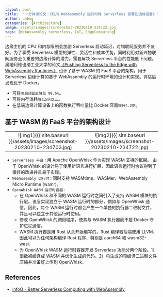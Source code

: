 ```yaml
---
layout: post
title:  "一分钟读论文：《利用 WebAssembly 运行时将 Serverless 部署到边缘设备》"
author: unbug
categories: [Architecture]
image: assets/images/screenshot-20230210-234722.jpg
tags: [WebAssembly, Serverless, IoT, EdgeComputing]
---
```

边缘主机的 CPU 和内存限制会加剧 Serverless 启动延迟，对物联网服务并不友好。为了享受 Serverless 模型的弹性、灵活性和成本优势，同时利用对新兴物联网服务至关重要的边缘计算的潜力，需要解决 Serverless 平台的性能低下问题。奥地利维也纳工业大学的论文[《Pushing Serverless to the Edge with WebAssembly Runtimes》][paper1-url] 设计了基于 WASM 的 FaaS 平台的架构，用于 Serverless 边缘计算的基于 WebAssembly 的运行时环境的设计和实现。评估后发现优于 Docker。

- 可将`冷启动延迟降低 99.5%`。
- 可将内存消耗`降低5倍以上`。
- 在低端边缘计算设备上的函数执行吞吐量比 Docker 容器`提升4.2倍`。

## 基于 WASM 的 FaaS 平台的架构设计

|                                       |                                       |
|:-------------------------------------:|:-------------------------------------:|
|![img1]({{ site.baseurl }}/assets/images/screenshot-20230210-234703.jpg)| ![img2]({{ site.baseurl }}/assets/images/screenshot-20230210-234722.jpg) |

- `Serverless 平台：`⽤ Apache OpenWhisk 作为实现 WASM ⽀持的框架。 由于 OpenWhisk 的设计易于使⽤新语⾔进⾏扩展，因此语⾔运⾏时协议得到了很好的改进并且易于实现。
- `WebAssembly 运⾏时：`同时支持 WASMtime、WASMer、WebAssembly Micro Runtime (wamr)。
- `OpenWhisk WASM 运行时容器：`
  - 在 OpenWhisk 和不同的 WASM 运⾏时之间引⼊了⽀持 WASM 模块的执⾏层。该层实现独⽴于 WASM 运⾏时的部分，例如与 OpenWhisk 通信。因此，每个 WASM 运⾏时都会产⽣⼀个单独的执⾏器⼆进制⽂件，并且可以独⽴于其他运⾏时使⽤。
  - 修改 OpenWhisk 的调⽤程序，使其与 WASM 执⾏器⽽不是 Docker 守护进程通信。
  - WASM 执⾏器是⽤ Rust 从头开始编写的。Rust 编译器后端使⽤ LLVM，因此可以为任何架构编译 Rust 程序，特别是 aarch64 和 wasm32-wasi，
  - 为 OpenWhisk WASM 运行时容器开发 Serverless 功能分两个阶段。1）函数被编译成 WASM 并优化⽣成的代码。2）将⽣成的预编译⼆进制⽂件压缩并准备好上传到 OpenWhisk。



## References
- [InfoQ - Better Serverless Computing with WebAssembly][links-1]


[paper1-url]: https://dsg.tuwien.ac.at/team/sd/papers/CCGrid_2022_P_Frangoudis_Pushing.pdf
[links-1]: https://www.infoq.com/presentations/webassembly-edge-wasi/